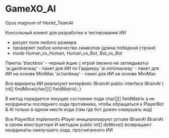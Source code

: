 GameXO_AI
=========

Opus magnum of Hexlet_TeamAI

Консольный клиент для разработки и тестирования ИИ
- рисует поле любого размера
- проверяет любое количество символов (длина победной строки)
- mode Human_vs_Human, Human_vs_Bot, Bot_vs_Bot

Пакеты
'blackbox' - черный ящик с игрой (можно не заглядывать)
'ai.gardnerway' - пакет для ИИ по Гарднеру
'ai.minimaxway' - пакет для ИИ на основе MiniMax
'ai.hardway' - пакет для ИИ на основе MiniMax

Все варианты ИИ реализуют интерфейс IBrainAI
public interface IBrainAI {
      int[] findMove(char[][] fieldMatrix);
}

В метод передается текущее состояние подя 
char[][] fieldMatrix 
а не координаты последнего хода противника,
чтобы обращаться к PlayerBot & AI только в одном месте кода
(там где бот дожен совершать ход)

Все PlayerBot implements IPlayer инициализируют 
private IBrainAI iBrainAI 
в своем конструкторе
И методом public int[] doMove() возвращают 
координаты наилучшего хода, просчитанного ИИ 
